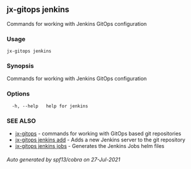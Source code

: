 ## jx-gitops jenkins

Commands for working with Jenkins GitOps configuration

### Usage

```
jx-gitops jenkins
```

### Synopsis

Commands for working with Jenkins GitOps configuration

### Options

```
  -h, --help   help for jenkins
```

### SEE ALSO

* [jx-gitops](jx-gitops.md)	 - commands for working with GitOps based git repositories
* [jx-gitops jenkins add](jx-gitops_jenkins_add.md)	 - Adds a new Jenkins server to the git repository
* [jx-gitops jenkins jobs](jx-gitops_jenkins_jobs.md)	 - Generates the Jenkins Jobs helm files

###### Auto generated by spf13/cobra on 27-Jul-2021
